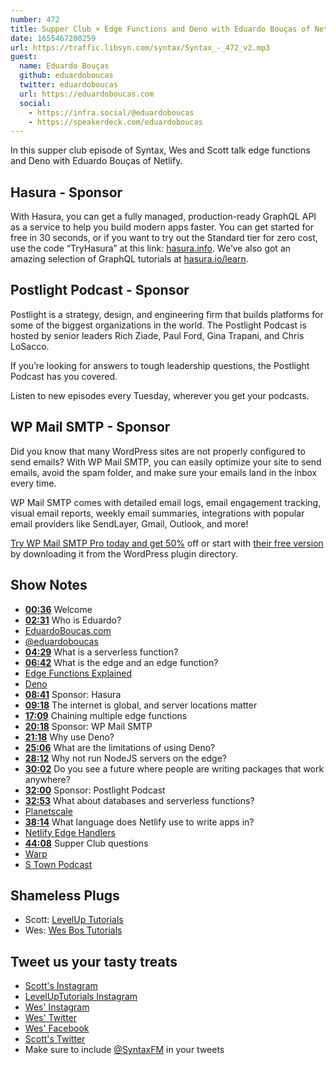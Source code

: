 ```yaml
---
number: 472
title: Supper Club × Edge Functions and Deno with Eduardo Bouças of Netlify
date: 1655467200259
url: https://traffic.libsyn.com/syntax/Syntax_-_472_v2.mp3
guest:
  name: Eduardo Bouças
  github: eduardoboucas
  twitter: eduardoboucas
  url: https://eduardoboucas.com
  social: 
    - https://infra.social/@eduardoboucas
    - https://speakerdeck.com/eduardoboucas
---
```


In this supper club episode of Syntax, Wes and Scott talk edge functions and Deno with Eduardo Bouças of Netlify.

## Hasura - Sponsor

With Hasura, you can get a fully managed, production-ready GraphQL API as a service to help you build modern apps faster. You can get started for free in 30 seconds, or if you want to try out the Standard tier for zero cost, use the code “TryHasura” at this link: [hasura.info](https://hasura.info/freetrial). We’ve also got an amazing selection of GraphQL tutorials at [hasura.io/learn](https://hasura.io/learn).

## Postlight Podcast - Sponsor

Postlight is a strategy, design, and engineering firm that builds platforms for some of the biggest organizations in the world. The Postlight Podcast is hosted by senior leaders Rich Ziade, Paul Ford, Gina Trapani, and Chris LoSacco.

If you’re looking for answers to tough leadership questions, the Postlight Podcast has you covered.

Listen to new episodes every Tuesday, wherever you get your podcasts.

## WP Mail SMTP - Sponsor

Did you know that many WordPress sites are not properly configured to send emails? With WP Mail SMTP, you can easily optimize your site to send emails, avoid the spam folder, and make sure your emails land in the inbox every time.

WP Mail SMTP comes with detailed email logs, email engagement tracking, visual email reports, weekly email summaries, integrations with popular email providers like SendLayer, Gmail, Outlook, and more!

[Try WP Mail SMTP Pro today and get 50%](https://wpmailsmtp.com/syntax/) off or start with [their free version](https://wordpress.org/plugins/wp-mail-smtp/) by downloading it from the WordPress plugin directory.

## Show Notes

* **[00:36](#t=00:36)** Welcome
* **[02:31](#t=02:31)** Who is Eduardo?
* [EduardoBoucas.com](https://eduardoboucas.com)
* [@eduardoboucas](https://twitter.com/eduardoboucas)
* **[04:29](#t=04:29)** What is a serverless function?
* **[06:42](#t=06:42)** What is the edge and an edge function?
* [Edge Functions Explained](https://www.netlify.com/blog/edge-functions-explained/)
* [Deno](https://deno.land)
* **[08:41](#t=08:41)** Sponsor: Hasura
* **[09:18](#t=09:18)** The internet is global, and server locations matter
* **[17:09](#t=17:09)** Chaining multiple edge functions
* **[20:18](#t=20:18)** Sponsor: WP Mail SMTP
* **[21:18](#t=21:18)** Why use Deno?
* **[25:06](#t=25:06)** What are the limitations of using Deno?
* **[28:12](#t=28:12)** Why not run NodeJS servers on the edge?
* **[30:02](#t=30:02)** Do you see a future where people are writing packages that work anywhere?
* **[32:00](#t=32:00)** Sponsor: Postlight Podcast
* **[32:53](#t=32:53)** What about databases and serverless functions?
* [Planetscale](https://planetscale.com)
* **[38:14](#t=38:14)** What language does Netlify use to write apps in?
* [Netlify Edge Handlers](https://www.netlify.com/blog/2020/10/06/announcing-netlify-edge-handlers-now-in-early-access/)
* **[44:08](#t=44:08)** Supper Club questions
* [Warp](https://www.warp.dev)
* [S Town Podcast](https://stownpodcast.org)

## Shameless Plugs

* Scott: [LevelUp Tutorials](https://leveluptutorials.com/tutorials/keystone-js/introduction)
* Wes: [Wes Bos Tutorials](https://wesbos.com/courses)

## Tweet us your tasty treats

* [Scott's Instagram](https://www.instagram.com/stolinski/)
* [LevelUpTutorials Instagram](https://www.instagram.com/LevelUpTutorials/)
* [Wes' Instagram](https://www.instagram.com/wesbos/)
* [Wes' Twitter](https://twitter.com/wesbos)
* [Wes' Facebook](https://www.facebook.com/wesbos.developer)
* [Scott's Twitter](https://twitter.com/stolinski)
* Make sure to include [@SyntaxFM](https://twitter.com/SyntaxFM) in your tweets
